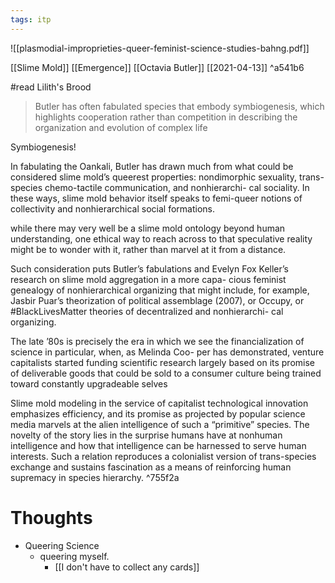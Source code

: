 ```yaml
---
tags: itp
---
```

![[plasmodial-improprieties-queer-feminist-science-studies-bahng.pdf]]

[[Slime Mold]] [[Emergence]] [[Octavia Butler]] [[2021-04-13]] ^a541b6

#read Lilith's Brood
> Butler has often fabulated species that embody symbiogenesis, which highlights cooperation rather than competition in describing the organization and evolution of complex life

Symbiogenesis!

 

In fabulating the Oankali, Butler has drawn much from what could be considered slime mold’s queerest properties: nondimorphic sexuality, trans-species chemo-tactile communication, and nonhierarchi- cal sociality. In these ways, slime mold behavior itself speaks to femi-queer notions of collectivity and nonhierarchical social formations.

while there may very well be a slime mold ontology beyond human understanding, one ethical way to reach across to that speculative reality might be to wonder with it, rather than marvel at it from a distance.  

Such consideration puts Butler’s fabulations and Evelyn Fox Keller’s research on slime mold aggregation in a more capa- cious feminist genealogy of nonhierarchical organizing that might include, for example, Jasbir Puar’s theorization of political assemblage (2007), or Occupy, or \#BlackLivesMatter theories of decentralized and nonhierarchi- cal organizing.

 

The late ’80s is precisely the era in which we see the financialization of science in particular, when, as Melinda Coo- per has demonstrated, venture capitalists started funding scientific research largely based on its promise of deliverable goods that could be sold to a consumer culture being trained toward constantly upgradeable selves

Slime mold modeling in the service of capitalist technological innovation emphasizes efficiency, and its promise as projected by popular science media marvels at the alien intelligence of such a “primitive” species. The novelty of the story lies in the surprise humans have at nonhuman intelligence and how that intelligence can be harnessed to serve human interests. Such a relation reproduces a colonialist version of trans-species exchange and sustains fascination as a means of reinforcing human supremacy in species hierarchy. ^755f2a

# Thoughts
- Queering Science
	- queering myself. 
		- [[I don't have to collect any cards]]
